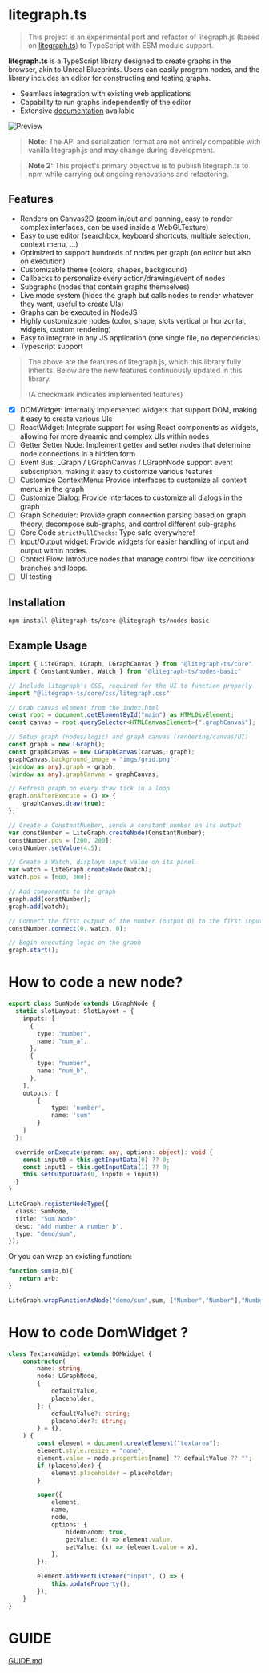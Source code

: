 
# litegraph.ts

> This project is an experimental port and refactor of litegraph.js (based on [litegraph.ts](https://github.com/space-nuko/litegraph.ts)) to TypeScript with ESM module support.

**litegraph.ts** is a TypeScript library designed to create graphs in the browser, akin to Unreal Blueprints. Users can easily program nodes, and the library includes an editor for constructing and testing graphs.

- Seamless integration with existing web applications
- Capability to run graphs independently of the editor
- Extensive [documentation](https://lenml.github.io/litegraph.ts/) available

![Preview](./assets/preview.png)

> **Note:** The API and serialization format are not entirely compatible with vanilla litegraph.js and may change during development.

> **Note 2:** This project's primary objective is to publish litegraph.ts to npm while carrying out ongoing renovations and refactoring.


## Features
- Renders on Canvas2D (zoom in/out and panning, easy to render complex interfaces, can be used inside a WebGLTexture)
- Easy to use editor (searchbox, keyboard shortcuts, multiple selection, context menu, ...)
- Optimized to support hundreds of nodes per graph (on editor but also on execution)
- Customizable theme (colors, shapes, background)
- Callbacks to personalize every action/drawing/event of nodes
- Subgraphs (nodes that contain graphs themselves)
- Live mode system (hides the graph but calls nodes to render whatever they want, useful to create UIs)
- Graphs can be executed in NodeJS
- Highly customizable nodes (color, shape, slots vertical or horizontal, widgets, custom rendering)
- Easy to integrate in any JS application (one single file, no dependencies)
- Typescript support

> The above are the features of litegraph.js, which this library fully inherits. Below are the new features continuously updated in this library.
>
> (A checkmark indicates implemented features)

- [x] DOMWidget: Internally implemented widgets that support DOM, making it easy to create various UIs
- [ ] ReactWidget: Integrate support for using React components as widgets, allowing for more dynamic and complex UIs within nodes
- [ ] Getter Setter Node: Implement getter and setter nodes that determine node connections in a hidden form
- [ ] Event Bus: LGraph / LGraphCanvas / LGraphNode support event subscription, making it easy to customize various features
- [ ] Customize ContextMenu: Provide interfaces to customize all context menus in the graph
- [ ] Customize Dialog: Provide interfaces to customize all dialogs in the graph
- [ ] Graph Scheduler: Provide graph connection parsing based on graph theory, decompose sub-graphs, and control different sub-graphs
- [ ] Core Code `strictNullChecks`: Type safe everywhere!
- [ ] Input/Output widget: Provide widgets for easier handling of input and output within nodes.
- [ ] Control Flow: Introduce nodes that manage control flow like conditional branches and loops.
- [ ] UI testing

## Installation

```
npm install @litegraph-ts/core @litegraph-ts/nodes-basic
```

## Example Usage

``` typescript
import { LiteGraph, LGraph, LGraphCanvas } from "@litegraph-ts/core"
import { ConstantNumber, Watch } from "@litegraph-ts/nodes-basic"

// Include litegraph's CSS, required for the UI to function properly
import "@litegraph-ts/core/css/litegraph.css"

// Grab canvas element from the index.html
const root = document.getElementById("main") as HTMLDivElement;
const canvas = root.querySelector<HTMLCanvasElement>(".graphCanvas");

// Setup graph (nodes/logic) and graph canvas (rendering/canvas/UI)
const graph = new LGraph();
const graphCanvas = new LGraphCanvas(canvas, graph);
graphCanvas.background_image = "imgs/grid.png";
(window as any).graph = graph;
(window as any).graphCanvas = graphCanvas;

// Refresh graph on every draw tick in a loop
graph.onAfterExecute = () => {
    graphCanvas.draw(true);
};

// Create a ConstantNumber, sends a constant number on its output
var constNumber = LiteGraph.createNode(ConstantNumber);
constNumber.pos = [200, 200];
constNumber.setValue(4.5);

// Create a Watch, displays input value on its panel
var watch = LiteGraph.createNode(Watch);
watch.pos = [600, 300];

// Add components to the graph
graph.add(constNumber);
graph.add(watch);

// Connect the first output of the number (output 0) to the first input of the watch (input 0)
constNumber.connect(0, watch, 0);

// Begin executing logic on the graph
graph.start();
```

# How to code a new node?

```ts
export class SumNode extends LGraphNode {
  static slotLayout: SlotLayout = {
    inputs: [
      {
        type: "number",
        name: "num_a",
      },
      {
        type: "number",
        name: "num_b",
      },
    ],
    outputs: [
        {
            type: 'number',
            name: 'sum'
        }
    ]
  };

  override onExecute(param: any, options: object): void {
    const input0 = this.getInputData(0) ?? 0;
    const input1 = this.getInputData(1) ?? 0;
    this.setOutputData(0, input0 + input1)
  }
}

LiteGraph.registerNodeType({
  class: SumNode,
  title: "Sum Node",
  desc: "Add number A number b",
  type: "demo/sum",
});
```

Or you can wrap an existing function:

```js
function sum(a,b){
   return a+b;
}

LiteGraph.wrapFunctionAsNode("demo/sum",sum, ["Number","Number"],"Number");
```

# How to code DomWidget ?

```ts
class TextareaWidget extends DOMWidget {
    constructor(
        name: string,
        node: LGraphNode,
        {
            defaultValue,
            placeholder,
        }: {
            defaultValue?: string;
            placeholder?: string;
        } = {},
    ) {
        const element = document.createElement("textarea");
        element.style.resize = "none";
        element.value = node.properties[name] ?? defaultValue ?? "";
        if (placeholder) {
            element.placeholder = placeholder;
        }

        super({
            element,
            name,
            node,
            options: {
                hideOnZoom: true,
                getValue: () => element.value,
                setValue: (x) => (element.value = x),
            },
        });

        element.addEventListener("input", () => {
            this.updateProperty();
        });
    }
}
```

# GUIDE
[GUIDE.md](./GUIDE.md)
